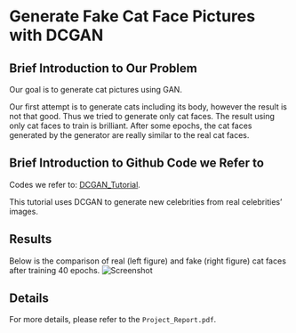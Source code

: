 # Generate Fake Cat Face Pictures with DCGAN

## Brief Introduction to Our Problem
Our goal is to generate cat pictures using GAN.

Our first attempt is to generate cats including its body, however the result is not that good. Thus we tried to generate only cat faces. The result using only cat faces to train is brilliant. After some epochs, the cat faces generated by the generator are really similar to the real cat faces.

## Brief Introduction to Github Code we Refer to
Codes we refer to: [DCGAN_Tutorial](https://pytorch.org/tutorials/beginner/dcgan_faces_tutorial.html).

This tutorial uses DCGAN to generate new celebrities from real celebrities’ images.

## Results
Below is the comparison of real (left figure) and fake (right figure) cat faces after training 40 epochs.
![Screenshot](https://user-images.githubusercontent.com/75136798/189398792-8adf0345-ab7b-408a-87d0-0d46a66b1286.png)

## Details
For more details, please refer to the `Project_Report.pdf`.
